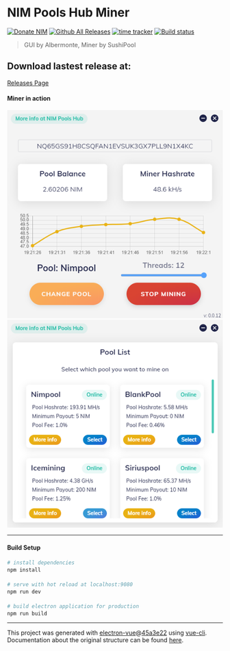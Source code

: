 # NIM Pools Hub Miner 
[![Donate NIM](https://www.nimiq.com/accept-donations/img/donationBtnImg/orange-small.svg)](https://safe.nimiq.com/#_request/NQ65GS91H8CSQFAN1EVSUK3GX7PLL9N1X4KC_)
 [![Github All Releases](https://img.shields.io/github/downloads/Albermonte/nim-pools-hub-miner/total.svg)]() [![time tracker](https://wakatime.com/badge/github/Albermonte/nim-pools-hub-miner.svg)](https://wakatime.com/badge/github/Albermonte/nim-pools-hub-miner) [![Build status](https://ci.appveyor.com/api/projects/status/bxh346f3qoetemq1?svg=true)](https://ci.appveyor.com/project/Albermonte/nim-pools-hub-miner)
> GUI by Albermonte, Miner by SushiPool

## Download lastest release at:

[Releases Page](https://github.com/Albermonte/nim-pools-hub-miner/releases/latest)

#### Miner in action

![Mining](screenshots/mining.png) ![Pool List](screenshots/poolList.png)

---

#### Build Setup

```bash
# install dependencies
npm install

# serve with hot reload at localhost:9080
npm run dev

# build electron application for production
npm run build


```

---

This project was generated with [electron-vue](https://github.com/SimulatedGREG/electron-vue)@[45a3e22](https://github.com/SimulatedGREG/electron-vue/tree/45a3e224e7bb8fc71909021ccfdcfec0f461f634) using [vue-cli](https://github.com/vuejs/vue-cli). Documentation about the original structure can be found [here](https://simulatedgreg.gitbooks.io/electron-vue/content/index.html).
